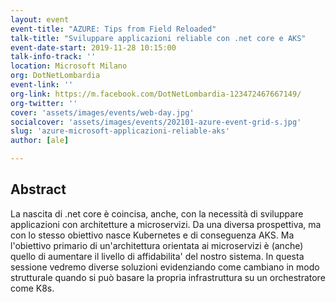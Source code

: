 ```yaml
---
layout: event
event-title: "AZURE: Tips from Field Reloaded"
talk-title: "Sviluppare applicazioni reliable con .net core e AKS"
event-date-start: 2019-11-28 10:15:00
talk-info-track: ''
location: Microsoft Milano
org: DotNetLombardia
event-link: ''
org-link: https://m.facebook.com/DotNetLombardia-123472467667149/
org-twitter: ''
cover: 'assets/images/events/web-day.jpg'
socialcover: 'assets/images/events/202101-azure-event-grid-s.jpg'
slug: 'azure-microsoft-applicazioni-reliable-aks'
author: [ale]

---
```

## Abstract
La nascita di .net core è coincisa, anche, con la necessità di sviluppare applicazioni con architetture a microservizi. Da una diversa prospettiva, ma con lo stesso obiettivo nasce Kubernetes e di conseguenza AKS.
Ma l'obiettivo primario di un'architettura orientata ai microservizi è (anche) quello di aumentare il livello di affidabilita' del nostro sistema. In questa sessione vedremo diverse soluzioni evidenziando come cambiano in modo strutturale quando si può basare la propria infrastruttura su un orchestratore come K8s.

<!--div class="video">

<div class="responsive-iframe-container-16">
<iframe class="responsive-iframe" src="https://www.youtube.com/embed/ITe-xWHIS-U" frameborder="0" allow="accelerometer; autoplay; clipboard-write; encrypted-media; gyroscope; picture-in-picture" allowfullscreen></iframe>
</div>
</div>

<div class="slide">
<h3>Materiali</h3>
<ul>
    <li><a href="https://www.slideshare.net/melkio/a-quick-introduction-to-aks" target="_blank">Slide del Talk </a></li>
</ul>
</div-->

